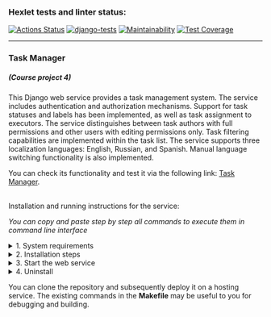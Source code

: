 ### Hexlet tests and linter status:
[![Actions Status](https://github.com/dmkael/python-project-52/actions/workflows/hexlet-check.yml/badge.svg)](https://github.com/dmkael/python-project-52/actions)
[![django-tests](https://github.com/dmkael/python-project-52/actions/workflows/my_workflow.yaml/badge.svg)](https://github.com/dmkael/python-project-52/actions/workflows/my_workflow.yaml)
[![Maintainability](https://api.codeclimate.com/v1/badges/30a8e8070441ff48b263/maintainability)](https://codeclimate.com/github/dmkael/python-project-52/maintainability)
[![Test Coverage](https://api.codeclimate.com/v1/badges/30a8e8070441ff48b263/test_coverage)](https://codeclimate.com/github/dmkael/python-project-52/test_coverage)



---

### Task Manager
##### (Course project 4)
This Django web service provides a task management system. The service includes authentication and authorization mechanisms. Support for task statuses and labels has been implemented, as well as task assignment to executors. The service distinguishes between task authors with full permissions and other users with editing permissions only. Task filtering capabilities are implemented within the task list. The service supports three localization languages: English, Russian, and Spanish. Manual language switching functionality is also implemented.

You can check its functionality and test it via the following link: [Task Manager](https://python-project-52-4ipl.onrender.com).

\
Installation and running instructions for the service:

_You can copy and paste step by step all commands to execute them in command line interface_

<details>
<summary>1. System requirements</summary>

- Python 3.10 or above ([download](https://www.python.org/downloads/))
- GIT-client ([download](https://git-scm.com/downloads/))
- PostgreSQL server with database ([download](https://www.postgresql.org/download/))
- Account and active API-key for the error collector service ([Rollbar](https://rollbar.com/))
- Poetry ([Poetry](https://python-poetry.org/docs/#installing-with-the-official-installer))

</details>

<details>
<summary>2. Installation steps</summary>
<br/>

Create folder where you want to install, navigate to that folder through __bash__ / __PowerShell__ and execute:
    
  ```
  git clone https://github.com/dmkael/python-project-52.git
  cd python-project-52
  
  ```

For the service to function, three environment variables are required:

1. __SECRET_KEY__ - for the application to operate (you can generate any value yourself)
2. __DATABASE_URL__ - The path to your prepared database as a Unified Resource Identifier (URI): _postgres://{user}:{password}@{hostname}:{port}/{database-name}_
3. __ROLLBAR_ACCESS_TOKEN__ - with "access_token" value from Rollbar service.


  You can use the `python-dotenv` package and specify variables in a `.env` file located in the root of the package.
  Alternatively, you can set the variables directly in the operating system environment:
- __Linux (Ubuntu):__

  - Show available:
    ```
    printenv
    
    ```
  - Set for the user by specifying a value of MY_VAR=VALUE:
    ```
    echo MY_VAR=VALUE >> $HOME/.bashrc
    
    ```
  - Set for the system by specifying a value of MY_VAR=VALUE:
    ```
    sudo echo MY_VAR=VALUE >> /etc/environment
    
    ```
    _Alternatively, you can manually edit the specified files using a text editor like nano._


- __Windows:__
  - To run in the command line __cmd__ or __PowerShell__ as an administrator, or in the __Run__ menu, which opens with the __WIN + R__ keystroke combination (_Launching from the Run menu may start without administrator privileges, which prevents changing system variables_):
    ```
    rundll32.exe sysdm.cpl,EditEnvironmentVariables
    
    ```

After adding environment variables, you need to perform database migrations and collect static files in Django.:

- __Linux:__

  - navigate to folder python-project-52 by __bash__ and execute (install performs in venv):
    ```
    source .venv/bin/activate
    make setup
    
    ```

- __Windows:__
  
  - navigate to folder python-project-52 by __PowerShell__ and execute:
    ```
    poetry install
    poetry run py manage.py migrate
    poetry run py manage.py collectstatic --no-input
    
    ```

You optionally can specify allowed hosts and add some external hostnames/IP's in the `ALLOWED_HOSTS` section of the `settings.py` file for the service to function correctly besides the localhost:

- __Linux:__

  - navigate to folder python-project-52 by __bash__ and execute:
    ```
    nano task_manager/settings.py

    ```

- __Windows:__

  - navigate to folder python-project-52 by __PowerShell__ and execute:
    ```
    notepad.exe task_manager/settings.py

    ```
Installation is now complete!
</details>

<details>
<summary>3. Start the web service</summary>

After installation, the web service is ready to be started. You can start it with the following commands:

- __Linux:__

  - run using __Django__ using debugging:
    ```
    make dev
    
    ```
  - run using __gunicorn__:
    ```
    make gunicorn
    
    ```

- __Windows:__

  - run using __PowerShell__ with __Django__:
    ```
    poetry run py manage.py runserver 8000
    
    ```
  Since Windows does not support __gunicorn__, you can use __uvicorn__ for running the service.
  - run using __PowerShell__ with __uvicorn__:
    ```
    poetry run uvicorn --port=8000 --workers=4 task_manager.asgi:application
    
    ```

To stop a service running via __uvicorn__ on Windows, you need to first press __CTRL + BREAK__, and then press __CTRL + C__. In other cases, you can stop the service by pressing __CTRL + C__, or by closing the terminal window..
</details>

<details>
  <summary>4. Uninstall</summary>
  
To uninstall the service, use in the command line: 

```
poetry run pip uninstall hexlet-code -y

```

_THIS ONE ONLY FOR WINDOWS:_ Also, to clean created by Poetry virtual env folder in Windows you need to determine venv-name to delete. To figure it out just execute this command in project folder through __PowerShell__:
```
poetry env list

```
and find one which starts with 'hexlet-code-', copy that name and execute:
```
poetry env remove <venv_name>
```


To clean the rest just delete folder __python-project-52__

</details>

You can clone the repository and subsequently deploy it on a hosting service. The existing commands in the __Makefile__ may be useful to you for debugging and building.
